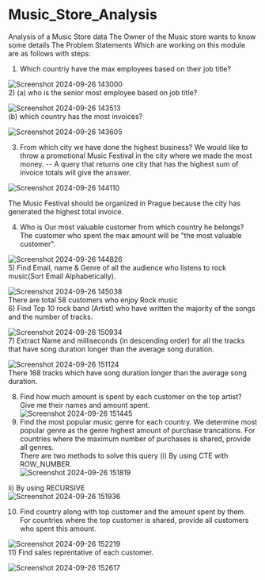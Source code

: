# Music_Store_Analysis
Analysis of a Music Store data 
The Owner of the Music store wants to know some details
The Problem Statements Which are working on this module are as follows with steps:
1) Which countriy have the max employees based on their job title?

![Screenshot 2024-09-26 143000](https://github.com/user-attachments/assets/3dab8556-d405-4c7b-a279-8598a875ef42)
<br /> 
2) (a) who is the senior most employee based on job title? <br /> 

![Screenshot 2024-09-26 143513](https://github.com/user-attachments/assets/2cfdacf5-852d-4ae4-bcc7-cafd7cc2d748)
<br /> 
   (b) which country has the most invoices? <br /> 
   
![Screenshot 2024-09-26 143605](https://github.com/user-attachments/assets/c06fff53-b41b-4ef8-b385-74bf78287027)  <br /> 

3) From which city we have done the highest business? We would like to throw a promotional Music Festival in the city where we made the most money.
   -- A query that returns one city that has the highest sum of invoice totals will give the answer. <br /> 
   
![Screenshot 2024-09-26 144110](https://github.com/user-attachments/assets/192ca2da-0ba5-426a-b3de-148714acac85)  <br /> 

The Music Festival should be organized in Prague because the city has generated the highest total invoice. <br /> 

4) Who is Our most valuable customer from which country he belongs? The customer who spent the max amount will be "the most valuable customer". <br /> 

![Screenshot 2024-09-26 144826](https://github.com/user-attachments/assets/79c47f46-1832-43a9-a247-5a817d9ea2c9) <br /> 
5) Find Email, name & Genre of all the audience who listens to rock music(Sort Email Alphabetically). <br /> 

![Screenshot 2024-09-26 145038](https://github.com/user-attachments/assets/77f9b36b-f1ee-45e5-8991-83a617e984c0)  <br /> 
There are total 58 customers who enjoy Rock music <br /> 
6) Find Top 10 rock band (Artist) who have written the majority of the songs and the number of tracks. <br /> 

![Screenshot 2024-09-26 150934](https://github.com/user-attachments/assets/8a703f48-26f4-4c3f-afe5-1487cfb20a30) <br /> 
7) Extract Name and milliseconds (in descending order) for all the tracks that have song duration longer than the average song duration. <br /> 

![Screenshot 2024-09-26 151124](https://github.com/user-attachments/assets/0c3f05b9-1df6-4467-a38d-e67ea9941d06) <br /> 
There 168 tracks which have song duration longer than the average song duration. <br /> 

8) Find how much amount is spent by each customer on the top artist? Give me their names and amount spent. <br /> 
![Screenshot 2024-09-26 151445](https://github.com/user-attachments/assets/767638dd-3cfd-4409-8f51-14df2b02d086) <br /> 
9) Find the most popular music genre for each country. We determine most popular genre as the genre highest amount of purchase trancations.
For countries where the maximum number of purchases is shared, provide all genres. <br /> 
There are two methods to solve this query (i) By using CTE with ROW_NUMBER. <br /> 
![Screenshot 2024-09-26 151819](https://github.com/user-attachments/assets/ab9ac60b-ca18-4d6f-b789-430e337f5377) <br /> 

ii) By using RECURSIVE <br /> 
![Screenshot 2024-09-26 151936](https://github.com/user-attachments/assets/ec0e67aa-7932-4958-85d5-825a1abbdc4a) <br /> 

10) Find country along with top customer and the amount spent by them. For countries where the top customer is shared, provide all customers who spent this amount. <br /> 

![Screenshot 2024-09-26 152219](https://github.com/user-attachments/assets/41900d10-9f90-4632-a946-6ff728d447f5) <br /> 
11) Find sales reprentative of each customer. <br /> 

![Screenshot 2024-09-26 152617](https://github.com/user-attachments/assets/b169b884-5480-4a08-8f38-220ddfa8d385) <br /> 
